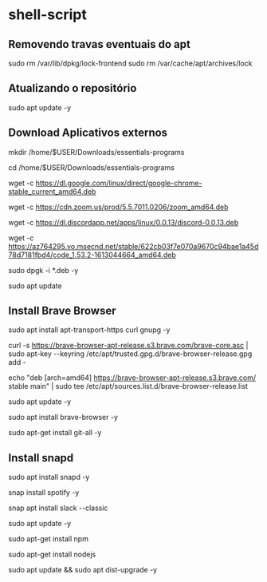 # shell-script

## Removendo travas eventuais do apt ##
sudo rm /var/lib/dpkg/lock-frontend
sudo rm /var/cache/apt/archives/lock

## Atualizando o repositório ##

sudo apt update -y

## Download Aplicativos externos ##

mkdir /home/$USER/Downloads/essentials-programs

cd /home/$USER/Downloads/essentials-programs

wget -c https://dl.google.com/linux/direct/google-chrome-stable_current_amd64.deb

wget -c https://cdn.zoom.us/prod/5.5.7011.0206/zoom_amd64.deb

wget -c https://dl.discordapp.net/apps/linux/0.0.13/discord-0.0.13.deb

wget -c https://az764295.vo.msecnd.net/stable/622cb03f7e070a9670c94bae1a45d78d7181fbd4/code_1.53.2-1613044664_amd64.deb

sudo dpgk -i *.deb -y

sudo apt update

## Install Brave Browser ##

sudo apt install apt-transport-https curl gnupg -y

curl -s https://brave-browser-apt-release.s3.brave.com/brave-core.asc | sudo apt-key --keyring /etc/apt/trusted.gpg.d/brave-browser-release.gpg add -

echo "deb [arch=amd64] https://brave-browser-apt-release.s3.brave.com/ stable main" | sudo tee /etc/apt/sources.list.d/brave-browser-release.list

sudo apt update -y

sudo apt install brave-browser -y

sudo apt-get install git-all -y

## Install snapd ##

sudo apt install snapd -y

snap install spotify -y

snap apt install slack --classic

sudo apt update -y

sudo apt-get install npm

sudo apt-get install nodejs

sudo apt update && sudo apt dist-upgrade -y
